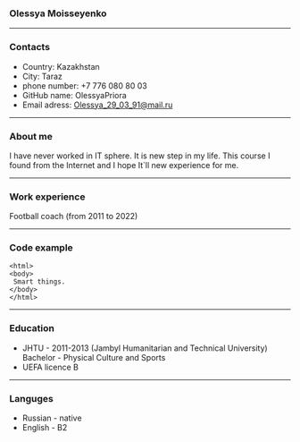 ### Olessya Moisseyenko
*****
### Contacts
* Country: Kazakhstan
* City: Taraz
* phone number: +7 776 080 80 03
* GitHub name: OlessyaPriora
* Email adress: Olessya_29_03_91@mail.ru 

------------


### About me

I have never worked in IT sphere. It is new step in my life. This course I found from the Internet and I hope It`ll new experience for me.

-----------------

### Work experience

Football coach (from 2011 to 2022)

--------------


### Code example

```
<html>
<body>
 Smart things.  
</body>
</html>   
 ```
 
 -------------
 
### Education
* JHTU - 2011-2013 (Jambyl Humanitarian and Technical University)  
  Bachelor - Physical Culture and Sports
* UEFA licence B

-------------

### Languges

* Russian - native
* English - B2
